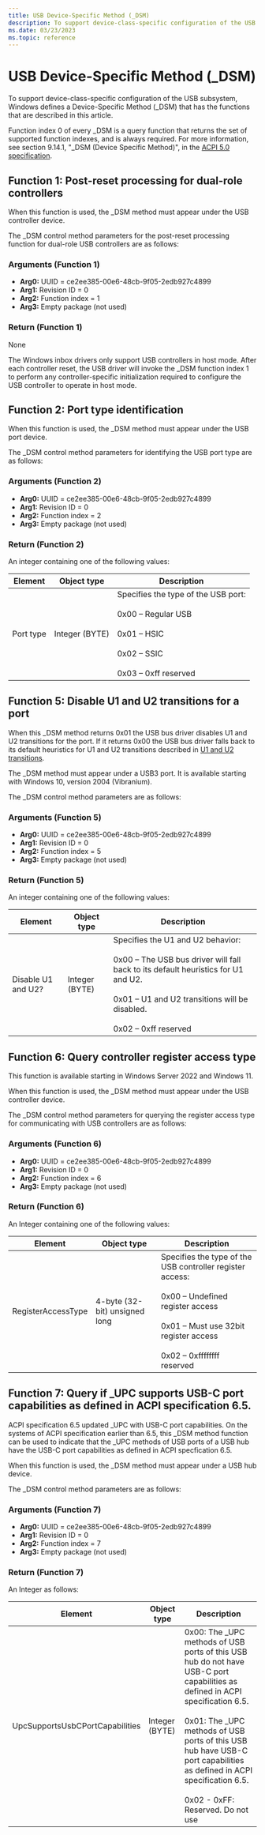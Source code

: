 ```yaml
---
title: USB Device-Specific Method (_DSM)
description: To support device-class-specific configuration of the USB subsystem, Windows defines a Device-Specific Method (_DSM) that has the functions that are described in this article.
ms.date: 03/23/2023
ms.topic: reference
---
```


# USB Device-Specific Method (_DSM)

To support device-class-specific configuration of the USB subsystem, Windows defines a Device-Specific Method (_DSM) that has the functions that are described in this article.

Function index 0 of every _DSM is a query function that returns the set of supported function indexes, and is always required. For more information, see section 9.14.1, "_DSM (Device Specific Method)", in the [ACPI 5.0 specification](https://uefi.org/specifications).

## Function 1: Post-reset processing for dual-role controllers

When this function is used, the _DSM method must appear under the USB controller device.

The _DSM control method parameters for the post-reset processing function for dual-role USB controllers are as follows:

### Arguments (Function 1)

- **Arg0:** UUID = ce2ee385-00e6-48cb-9f05-2edb927c4899
- **Arg1:** Revision ID = 0
- **Arg2:** Function index = 1
- **Arg3:** Empty package (not used)

### Return (Function 1)

None

The Windows inbox drivers only support USB controllers in host mode. After each controller reset, the USB driver will invoke the _DSM function index 1 to perform any controller-specific initialization required to configure the USB controller to operate in host mode.

## Function 2: Port type identification

When this function is used, the _DSM method must appear under the USB port device.

The _DSM control method parameters for identifying the USB port type are as follows:

### Arguments (Function 2)

- **Arg0:** UUID = ce2ee385-00e6-48cb-9f05-2edb927c4899
- **Arg1:** Revision ID = 0
- **Arg2:** Function index = 2
- **Arg3:** Empty package (not used)

### Return (Function 2)

An integer containing one of the following values:

| Element | Object type | Description |
|--|--|--|
| Port type | Integer (BYTE) | Specifies the type of the USB port:<br><br>0x00 – Regular USB<br><br>0x01 – HSIC<br><br>0x02 – SSIC<br><br>0x03 – 0xff reserved |

## Function 5: Disable U1 and U2 transitions for a port

When this _DSM method returns 0x01 the USB bus driver disables U1 and U2 transitions for the port. If it returns 0x00 the USB bus driver falls back to its default heuristics for U1 and U2 transitions described in [U1 and U2 transitions](../usbcon/u1-and-u2-transitions.md).

The _DSM method must appear under a USB3 port. It is available starting with Windows 10, version 2004 (Vibranium).

The _DSM control method parameters are as follows:

### Arguments (Function 5)

- **Arg0:** UUID = ce2ee385-00e6-48cb-9f05-2edb927c4899
- **Arg1:** Revision ID = 0
- **Arg2:** Function index = 5
- **Arg3:** Empty package (not used)

### Return (Function 5)

An integer containing one of the following values:

| Element | Object type | Description |
|--|--|--|
| Disable U1 and U2? | Integer (BYTE) | Specifies the U1 and U2 behavior:<br><br>0x00 – The USB bus driver will fall back to its default heuristics for U1 and U2.<br><br>0x01 – U1 and U2 transitions will be disabled.<br><br>0x02 – 0xff reserved |

## Function 6: Query controller register access type

This function is available starting in Windows Server 2022 and Windows 11.

When this function is used, the _DSM method must appear under the USB controller device.

The _DSM control method parameters for querying the register access type for communicating with USB controllers are as follows:

### Arguments (Function 6)

- **Arg0:** UUID = ce2ee385-00e6-48cb-9f05-2edb927c4899
- **Arg1:** Revision ID = 0
- **Arg2:** Function index = 6
- **Arg3:** Empty package (not used)

### Return (Function 6)

An Integer containing one of the following values:

| Element | Object type | Description |
|--|--|--|
| RegisterAccessType | 4-byte (32-bit) unsigned long | Specifies the type of the USB controller register access:<br><br>0x00 – Undefined register access<br><br>0x01 – Must use 32bit register access<br><br>0x02 – 0xffffffff reserved |

## Function 7: Query if _UPC supports USB-C port capabilities as defined in ACPI specification 6.5.

ACPI specification 6.5 updated _UPC with USB-C port capabilities. On the systems of ACPI specification earlier than 6.5, this _DSM method function can be used to indicate that the _UPC methods of USB ports of a USB hub have the USB-C port capabilities as defined in ACPI specfication 6.5.

When this function is used, the _DSM method must appear under a USB hub device.

The _DSM control method parameters are as follows:

### Arguments (Function 7)

- **Arg0:** UUID = ce2ee385-00e6-48cb-9f05-2edb927c4899
- **Arg1:** Revision ID = 0
- **Arg2:** Function index = 7
- **Arg3:** Empty package (not used)

### Return (Function 7)

An Integer as follows:

| Element | Object type | Description |
|--|--|--|
| UpcSupportsUsbCPortCapabilities | Integer (BYTE) | 0x00: The _UPC methods of USB ports of this USB hub do not have USB-C port capabilities as defined in ACPI specification 6.5.<br><br>0x01: The _UPC methods of USB ports of this USB hub have USB-C port capabilities as defined in ACPI specification 6.5.<br><br>0x02 - 0xFF: Reserved. Do not use |


